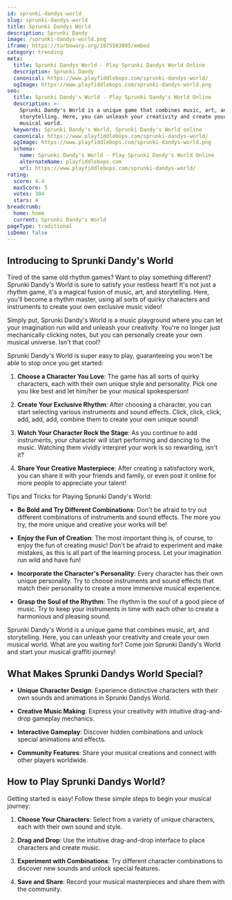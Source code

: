 ```yaml
---
id: sprunki-dandys-world
slug: sprunki-dandys-world
title: Sprunki Dandys World
description: Sprunki Dandy
image: /sprunki-dandys-world.png
iframe: https://turbowarp.org/1075503895/embed
category: trending
meta:
  title: Sprunki Dandys World - Play Sprunki Dandys World Online
  description: Sprunki Dandy
  canonical: https://www.playfiddlebops.com/sprunki-dandys-world/
  ogImage: https://www.playfiddlebops.com/sprunki-dandys-world.png
seo:
  title: Sprunki Dandy's World - Play Sprunki Dandy's World Online
  description: >-
    Sprunki Dandy's World is a unique game that combines music, art, and
    storytelling. Here, you can unleash your creativity and create your own
    musical world.
  keywords: Sprunki Dandy's World, Sprunki Dandy's World online
  canonical: https://www.playfiddlebops.com/sprunki-dandys-world/
  ogImage: https://www.playfiddlebops.com/sprunki-dandys-world.png
  schema:
    name: Sprunki Dandy's World - Play Sprunki Dandy's World Online
    alternateName: playfiddlebops.com
    url: https://www.playfiddlebops.com/sprunki-dandys-world/
rating:
  score: 4.4
  maxScore: 5
  votes: 304
  stars: 4
breadcrumb:
  home: home
  current: Sprunki Dandy's World
pageType: traditional
isDemo: false
---
```


## Introducing to Sprunki Dandy's World

Tired of the same old rhythm games? Want to play something different? Sprunki Dandy's World is sure to satisfy your restless heart! It's not just a rhythm game, it's a magical fusion of music, art, and storytelling. Here, you'll become a rhythm master, using all sorts of quirky characters and instruments to create your own exclusive music video!

Simply put, Sprunki Dandy's World is a music playground where you can let your imagination run wild and unleash your creativity. You're no longer just mechanically clicking notes, but you can personally create your own musical universe. Isn't that cool?

Sprunki Dandy's World is super easy to play, guaranteeing you won't be able to stop once you get started:

1. **Choose a Character You Love**: The game has all sorts of quirky characters, each with their own unique style and personality. Pick one you like best and let him/her be your musical spokesperson!

1. **Create Your Exclusive Rhythm**: After choosing a character, you can start selecting various instruments and sound effects. Click, click, click, add, add, add, combine them to create your own unique sound!

1. **Watch Your Character Rock the Stage**: As you continue to add instruments, your character will start performing and dancing to the music. Watching them vividly interpret your work is so rewarding, isn't it?

1. **Share Your Creative Masterpiece**: After creating a satisfactory work, you can share it with your friends and family, or even post it online for more people to appreciate your talent!

Tips and Tricks for Playing Sprunki Dandy's World:

- **Be Bold and Try Different Combinations**: Don't be afraid to try out different combinations of instruments and sound effects. The more you try, the more unique and creative your works will be!

- **Enjoy the Fun of Creation**: The most important thing is, of course, to enjoy the fun of creating music! Don't be afraid to experiment and make mistakes, as this is all part of the learning process. Let your imagination run wild and have fun!

- **Incorporate the Character's Personality**: Every character has their own unique personality. Try to choose instruments and sound effects that match their personality to create a more immersive musical experience.

- **Grasp the Soul of the Rhythm**: The rhythm is the soul of a good piece of music. Try to keep your instruments in time with each other to create a harmonious and pleasing sound.

Sprunki Dandy's World is a unique game that combines music, art, and storytelling. Here, you can unleash your creativity and create your own musical world. What are you waiting for? Come join Sprunki Dandy's World and start your musical graffiti journey!

## What Makes Sprunki Dandys World Special?

- **Unique Character Design**: Experience distinctive characters with their own sounds and animations in Sprunki Dandys World.

- **Creative Music Making**: Express your creativity with intuitive drag-and-drop gameplay mechanics.

- **Interactive Gameplay**: Discover hidden combinations and unlock special animations and effects.

- **Community Features**: Share your musical creations and connect with other players worldwide.

## How to Play Sprunki Dandys World?

Getting started is easy! Follow these simple steps to begin your musical journey:

1. **Choose Your Characters**: Select from a variety of unique characters, each with their own sound and style.

1. **Drag and Drop**: Use the intuitive drag-and-drop interface to place characters and create music.

1. **Experiment with Combinations**: Try different character combinations to discover new sounds and unlock special features.

1. **Save and Share**: Record your musical masterpieces and share them with the community.
